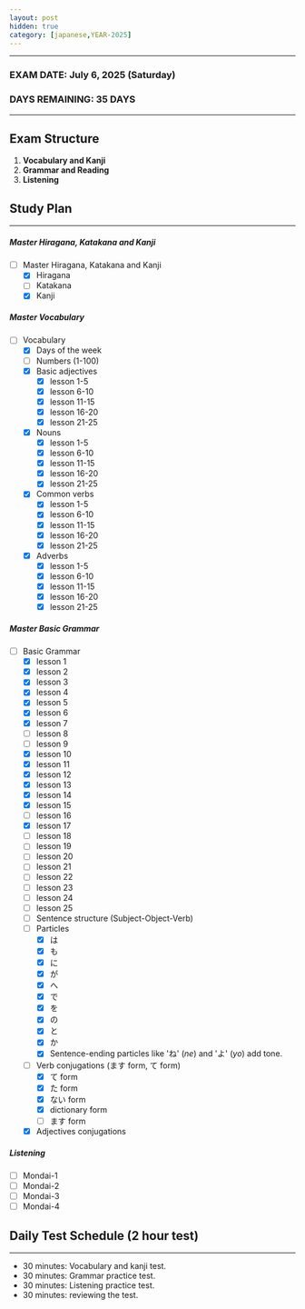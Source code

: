 ```yaml
---
layout: post
hidden: true
category: [japanese,YEAR-2025]
---
```

---

### **EXAM DATE: July 6, 2025 (Saturday)**

### **DAYS REMAINING: 35 DAYS**

---

## Exam Structure

1. **Vocabulary and Kanji**
2. **Grammar and Reading**
3. **Listening**

## Study Plan

---

##### **Master Hiragana, Katakana and Kanji**

- [ ] Master Hiragana, Katakana and Kanji
  - [X] Hiragana
  - [ ] Katakana
  - [X] Kanji

##### **Master Vocabulary**

- [ ] Vocabulary
  - [X] Days of the week
  - [ ] Numbers (1-100)
  - [X] Basic adjectives
    - [X] lesson 1-5
    - [X] lesson 6-10
    - [X] lesson 11-15
    - [X] lesson 16-20
    - [X] lesson 21-25
  - [X] Nouns
    - [X] lesson 1-5
    - [X] lesson 6-10
    - [X] lesson 11-15
    - [X] lesson 16-20
    - [X] lesson 21-25
  - [X] Common verbs
    - [X] lesson 1-5
    - [X] lesson 6-10
    - [X] lesson 11-15
    - [X] lesson 16-20
    - [X] lesson 21-25
  - [X] Adverbs
    - [X] lesson 1-5
    - [X] lesson 6-10
    - [X] lesson 11-15
    - [X] lesson 16-20
    - [X] lesson 21-25

##### **Master Basic Grammar**

- [ ] Basic Grammar
  - [X] lesson 1
  - [X] lesson 2
  - [X] lesson 3
  - [X] lesson 4
  - [X] lesson 5
  - [X] lesson 6
  - [X] lesson 7
  - [ ] lesson 8
  - [ ] lesson 9
  - [X] lesson 10
  - [X] lesson 11
  - [X] lesson 12
  - [X] lesson 13
  - [X] lesson 14
  - [X] lesson 15
  - [ ] lesson 16
  - [X] lesson 17
  - [ ] lesson 18
  - [ ] lesson 19
  - [ ] lesson 20
  - [ ] lesson 21
  - [ ] lesson 22
  - [ ] lesson 23
  - [ ] lesson 24
  - [ ] lesson 25
  - [ ] Sentence structure (Subject-Object-Verb)
  - [ ] Particles
    - [X] は
    - [X] も
    - [X] に
    - [X] が
    - [X] へ
    - [X] で
    - [X] を
    - [X] の
    - [X] と
    - [X] か
    - [X] Sentence-ending particles like 'ね' (_ne_) and 'よ' (_yo_) add tone.
  - [ ] Verb conjugations (ます form, て form)
    - [X] て form
    - [X] た form
    - [X] ない form
    - [X] dictionary form
    - [ ] ます form
  - [X] Adjectives conjugations

##### **Listening**

- [ ] Mondai-1
- [ ] Mondai-2
- [ ] Mondai-3
- [ ] Mondai-4

## Daily Test Schedule (2 hour test)

---

- 30 minutes: Vocabulary and kanji test.
- 30 minutes: Grammar practice test.
- 30 minutes: Listening practice test.
- 30 minutes: reviewing the test.

